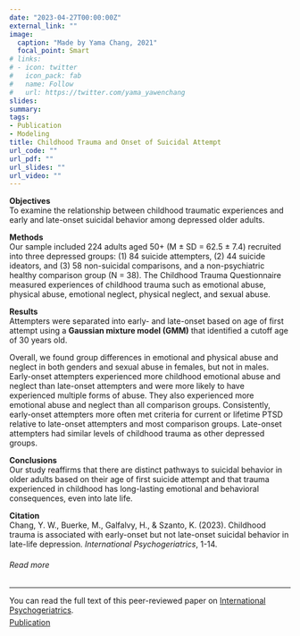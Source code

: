 ```yaml
---
date: "2023-04-27T00:00:00Z"
external_link: ""
image:
  caption: "Made by Yama Chang, 2021"
  focal_point: Smart
# links:
# - icon: twitter
#   icon_pack: fab
#   name: Follow
#   url: https://twitter.com/yama_yawenchang
slides: 
summary: 
tags:
- Publication
- Modeling
title: Childhood Trauma and Onset of Suicidal Attempt
url_code: ""
url_pdf: ""
url_slides: ""
url_video: ""
---
```


<p><strong>Objectives</strong><br>
To examine the relationship between childhood traumatic experiences and early and late-onset suicidal behavior among depressed older adults.</p>

<p><strong>Methods</strong><br>
Our sample included 224 adults aged 50+ (M ± SD = 62.5 ± 7.4) recruited into three depressed groups: (1) 84 suicide attempters, (2) 44 suicide ideators, and (3) 58 non-suicidal comparisons, and a non-psychiatric healthy comparison group (N = 38). The Childhood Trauma Questionnaire measured experiences of childhood trauma such as emotional abuse, physical abuse, emotional neglect, physical neglect, and sexual abuse.</p>

<p><strong>Results</strong><br>
Attempters were separated into early- and late-onset based on age of first attempt using a <strong>Gaussian mixture model (GMM)</strong> that identified a cutoff age of 30 years old.<br>

Overall, we found group differences in emotional and physical abuse and neglect in both genders and sexual abuse in females, but not in males. Early-onset attempters experienced more childhood emotional abuse and neglect than late-onset attempters and were more likely to have experienced multiple forms of abuse. They also experienced more emotional abuse and neglect than all comparison groups. Consistently, early-onset attempters more often met criteria for current or lifetime PTSD relative to late-onset attempters and most comparison groups. Late-onset attempters had similar levels of childhood trauma as other depressed groups.</p>

<p><strong>Conclusions</strong><br>
Our study reaffirms that there are distinct pathways to suicidal behavior in older adults based on their age of first suicide attempt and that trauma experienced in childhood has long-lasting emotional and behavioral consequences, even into late life.</p>

<p><strong>Citation</strong><br>
Chang, Y. W., Buerke, M., Galfalvy, H., & Szanto, K. (2023). Childhood trauma is associated with early-onset but not late-onset suicidal behavior in late-life depression. <i>International Psychogeriatrics</i>, 1-14.
  
<h6>Read more</h6>
<hr>
<span>You can read the full text of this peer-reviewed paper on <a
                        href="https://www.cambridge.org/core/journals/international-psychogeriatrics/article/childhood-trauma-is-associated-with-earlyonset-but-not-lateonset-suicidal-behavior-in-latelife-depression/8A72EA4F601DB356E1212B96EF4240F9">International Psychogeriatrics</a>.</span>

<div style="margin-top: 5px;">
<a class="btn btn-secondary btn text-uppercase js-scroll-trigger" href="https://www.cambridge.org/core/journals/international-psychogeriatrics/article/childhood-trauma-is-associated-with-earlyonset-but-not-lateonset-suicidal-behavior-in-latelife-depression/8A72EA4F601DB356E1212B96EF4240F9">Publication</a>
                  </div>

